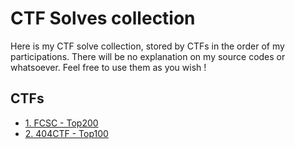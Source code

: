 # CTF Solves collection

Here is my CTF solve collection, stored by CTFs in the order of my participations.
There will be no explanation on my source codes or whatsoever.
Feel free to use them as you wish !

## CTFs

- [1. FCSC - Top200](https://github.com/G4vr0ch3/CTFSolvesCollection/tree/main/1.%20FCSC)
- [2. 404CTF - Top100](https://github.com/G4vr0ch3/CTFSolvesCollection/tree/main/2.%20404CTF)
